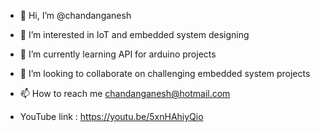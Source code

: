 - 👋 Hi, I’m @chandanganesh
- 👀 I’m interested in IoT and embedded system designing
- 🌱 I’m currently learning API for arduino projects
- 💞️ I’m looking to collaborate on challenging embedded system projects
- 📫 How to reach me chandanganesh@hotmail.com

- YouTube link : https://youtu.be/5xnHAhiyQio

<!---
chandanganesh/chandanganesh is a ✨ special ✨ repository because its `README.md` (this file) appears on your GitHub profile.
You can click the Preview link to take a look at your changes.
--->